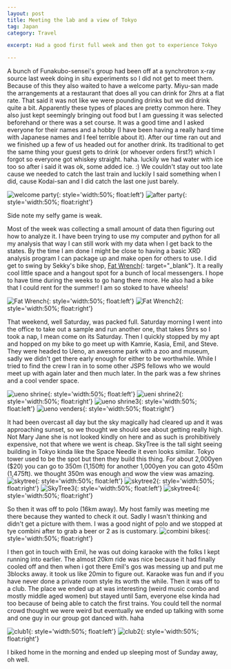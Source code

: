```yaml
---
layout: post
title: Meeting the lab and a view of Tokyo
tag: Japan
category: Travel

excerpt: Had a good first full week and then got to experience Tokyo

---
```


A bunch of Funakubo-sensei's group had been off at a synchrotron x-ray source last week doing in situ experiments so I did not get to meet them. Because of this they also waited to have a welcome party. Miyu-san made the arrangements at a restaurant that does all you can drink for 2hrs at a flat rate. That said it was not like we were pounding drinks but we did drink quite a bit. Apparently these types of places are pretty common here. They also just kept seemingly bringing out food but I am guessing it was selected beforehand or there was a set course. It was a good time and I asked everyone for their names and a hobby (I have been having a really hard time with Japanese names and I feel terrible about it). After our time ran out and we finished up a few of us headed out for another drink. Its traditional to get the same thing your guest gets  to drink (or whoever orders first?) which I forgot so everyone got whiskey straight. haha. luckily we had water with ice too so after i said it was  ok, some added ice. :) We couldn't stay out too late cause we needed to catch the last train and luckily I said something when I did, cause Kodai-san and I did catch the last one just barely.

![welcome party](https://drive.google.com/uc?id=1ho_KCJ_NIXhPS-UGlHrXH8uxDGlkbhIJCQ){: style='width:50%; float:left'}
![after party](https://drive.google.com/uc?id=1ATd4rPD5dSPJ4RfK3pKaxOgRcHcc9oCDbA){: style='width:50%; float:right'}

Side note my selfy game is weak.

Most of the week was collecting a small amount of data then figuring out how to analyze it. I have been trying to use my computer and python for all my analysis that way I can still work with my data when I get back to the states. By the time I am done I might be close to having a basic XRD analysis program I can package up and make open for others to use. I did get to swing by Sekky's bike shop, [Fat Wrench](http://fatwrenchcycles.com){: target="_blank"}. It a really cool little space and a hangout spot for a bunch of local messengers. I hope to have time during the weeks to go hang there more. He also had a bike that I could rent for the summer! I am so stoked to have wheels!

![Fat Wrench](https://drive.google.com/uc?id=1o_FRqmtc1XpnRGbqC4weXA4pmTNPrZu9Bw){: style='width:50%; float:left'}
![Fat Wrench2](https://drive.google.com/uc?id=1z56unTcaRqFzsEbYYkTkbSun7hYG_KyaLQ){: style='width:50%; float:right'}

That weekend, well Saturday, was packed full. Saturday morning I went into the office to take out a sample and run another one, that takes 5hrs so I took a nap, I mean come on its Saturday. Then I quickly stopped by my apt and hopped on my bike to go meet up with Kamrie, Kasia, Emil, and Steve. They were headed to Ueno, an awesome park with a zoo and museum, sadly we didn't get there early enough for either to be worthwhile. While I tried to find the crew I ran in to some other JSPS fellows who we would meet up with again later and then much later. In the park was a few shrines and a cool vender space.

![ueno shrine](https://drive.google.com/uc?id=1Qy6qZWBTmb4uAvc8eCrDYqIatTrhAUy5hA){: style='width:50%; float:left'}
![ueni shrine2](https://drive.google.com/uc?id=11XrkB9Nqld7sokhbw_ZhvBHhxBwQyMdXCA){: style='width:50%; float:right'}
![ueno shrine3](https://drive.google.com/uc?id=11XrkB9Nqld7sokhbw_ZhvBHhxBwQyMdXCA){: style='width:50%; float:left'}
![ueno venders](https://drive.google.com/uc?id=11MTwCdmxsLeHKJnCAEvajtPc60mIuAvd9A){: style='width:50%; float:right'}

It had been overcast all day but the sky magically had cleared up and it was approaching sunset, so we thought we should see about getting really high. Not Mary Jane she is not looked kindly on here and as such is prohibitively expensive, not that where we went is cheap. SkyTree is the tall sight seeing building in Tokyo kinda like the Space Needle it even looks similar. Tokyo tower used to be the spot but then they build this thing. For about 2,000yen ($20) you can go to 350m (1,150ft) for another 1,000yen you can goto 450m (1,475ft). we thought 350m was enough and wow the view was amazing.
![skytree](https://drive.google.com/uc?id=1d09JFD7PPeA6ai8W4mMmnY4GcLeI5nAYOg){: style='width:50%; float:left'}
![skytree2](https://drive.google.com/uc?id=1Y7aJVhV7_x6Y4OZMCbLTOgZrSr-t80DONw){: style='width:50%; float:right'}
![SkyTree3](https://drive.google.com/uc?id=1BSulc6H0d5hapD5PEjzrMoQ5ZNrB_HqtgQ){: style='width:50%; float:left'}
![skytree4](https://drive.google.com/uc?id=1lHr5_mndxaKbEtp6O-A023Wdq6bGzQsaXQ){: style='width:50%; float:right'}

So then it was off to polo (16km away). My host family was meeting me there because they wanted to check it out. Sadly I wasn't thinking and didn't get a picture with them. I was a good night of polo and we stopped at tye combini after to grab a beer or 2 as is customary. ![combini bikes](https://drive.google.com/uc?id=1pw7iY4r2XlzKcBA-bPi-MWiH0azew4uA1Q){: style='width:50%; float:right'}

I then got in touch with Emil, he was out doing karaoke with the folks I kept running into earlier. The almost 20km ride was nice because it had finally cooled off and then when i got there Emil's gos was messing up and put me 3blocks away. it took us like 20min to figure out. Karaoke was fun and if you have never done a private room style its worth the while. 
Then it was off to a club. The place we ended up at was interesting (weird music combo and mostly middle aged women) but stayed until 5am, everyone else kinda had too because of being able to catch the first trains. You could tell the normal crowd thought we were weird but eventually we ended up talking with some and one guy in our group got danced with. haha

![club1](https://drive.google.com/uc?id=14YLjOGN_Izui3UonfSGpotCiWkb3a_F_Lw){: style='width:50%; float:left'}
![club2](https://drive.google.com/uc?id=1SJNjm-QA42JSxCr09tYGJbAcJO7Wq8U1ig){: style='width:50%; float:right'}

I biked home in the morning and ended up sleeping most of Sunday away, oh well.